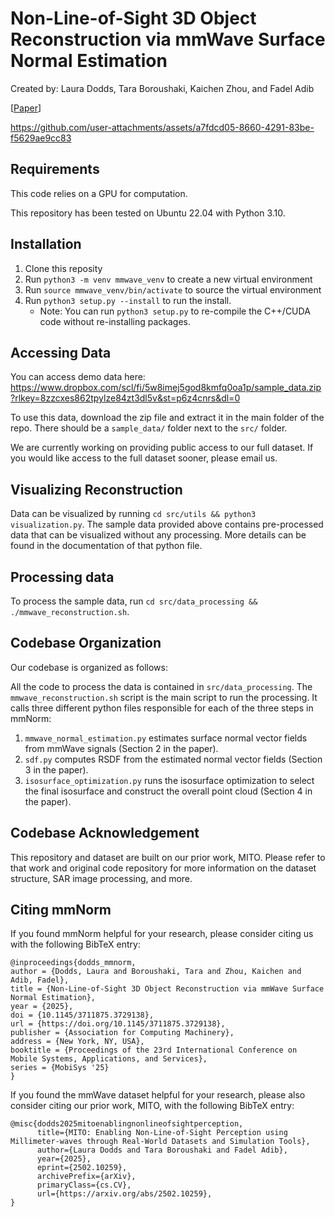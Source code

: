 # Non-Line-of-Sight 3D Object Reconstruction via mmWave Surface Normal Estimation

Created by: Laura Dodds, Tara Boroushaki, Kaichen Zhou, and Fadel Adib

[[Paper](https://laura-dodds.github.io/papers/mmNorm.pdf)]

https://github.com/user-attachments/assets/a7fdcd05-8660-4291-83be-f5629ae9cc83

## Requirements

This code relies on a GPU for computation. 

This repository has been tested on Ubuntu 22.04 with Python 3.10.  

## Installation

1. Clone this reposity
2. Run `python3 -m venv mmwave_venv` to create a new virtual environment
3. Run `source mmwave_venv/bin/activate` to source the virtual environment
4. Run `python3 setup.py --install` to run the install. 
      - Note: You can run `python3 setup.py` to re-compile the C++/CUDA code without re-installing packages. 

## Accessing Data
You can access demo data here: https://www.dropbox.com/scl/fi/5w8imej5god8kmfq0oa1p/sample_data.zip?rlkey=8zzcxes862tpylze84zt3dl5v&st=p6z4cnrs&dl=0

To use this data, download the zip file and extract it in the main folder of the repo. There should be a `sample_data/` folder next to the `src/` folder. 

We are currently working on providing public access to our full dataset. If you would like access to the full dataset sooner, please email us. 

## Visualizing Reconstruction
Data can be visualized by running `cd src/utils && python3 visualization.py`. The sample data provided above contains pre-processed data that can be visualized without any processing. More details can be found in the documentation of that python file.

## Processing data
To process the sample data, run `cd src/data_processing && ./mmwave_reconstruction.sh`.

## Codebase Organization
Our codebase is organized as follows:

All the code to process the data is contained in `src/data_processing`. The `mmwave_reconstruction.sh` script is the main script to run the processing. It calls three different python files responsible for each of the three steps in mmNorm:
1. `mmwave_normal_estimation.py` estimates surface normal vector fields from mmWave signals (Section 2 in the paper).
2. `sdf.py` computes RSDF from the estimated normal vector fields (Section 3 in the paper).
3. `isosurface_optimization.py` runs the isosurface optimization to select the final isosurface and construct the overall point cloud (Section 4 in the paper). 

## Codebase Acknowledgement

This repository and dataset are built on our prior work, MITO. Please refer to that work and original code repository for more information on the dataset structure, SAR image processing, and more.   

## Citing mmNorm
If you found mmNorm helpful for your research, please consider citing us with the following BibTeX entry:
```
@inproceedings{dodds_mmnorm,
author = {Dodds, Laura and Boroushaki, Tara and Zhou, Kaichen and Adib, Fadel},
title = {Non-Line-of-Sight 3D Object Reconstruction via mmWave Surface Normal Estimation},
year = {2025},
doi = {10.1145/3711875.3729138},
url = {https://doi.org/10.1145/3711875.3729138},
publisher = {Association for Computing Machinery},
address = {New York, NY, USA},
booktitle = {Proceedings of the 23rd International Conference on Mobile Systems, Applications, and Services},
series = {MobiSys '25}
}
```

If you found the mmWave dataset helpful for your research, please also consider citing our prior work, MITO, with the following BibTeX entry: 
```
@misc{dodds2025mitoenablingnonlineofsightperception,  
      title={MITO: Enabling Non-Line-of-Sight Perception using Millimeter-waves through Real-World Datasets and Simulation Tools},   
      author={Laura Dodds and Tara Boroushaki and Fadel Adib},  
      year={2025},  
      eprint={2502.10259},  
      archivePrefix={arXiv},  
      primaryClass={cs.CV},  
      url={https://arxiv.org/abs/2502.10259},   
}
```


